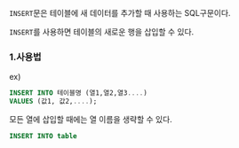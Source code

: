 `INSERT`문은 테이블에 새 데이터를 추가할 때 사용하는 SQL구문이다.

`INSERT`를 사용하면 테이블의 새로운 행을 삽입할 수 있다.

### 1.사용법

ex)
```sql
INSERT INTO 테이블명 (열1,열2,열3....)
VALUES (값1, 값2,....);
```

모든 열에 삽입할 때에는 열 이름을 생략할 수 있다.

```sql
INSERT INTO table

```